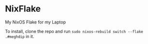 # NixFlake
My NixOS Flake for my Laptop


To install, clone the repo and run `sudo nixos-rebuild switch --flake .#meghdip` in it.
